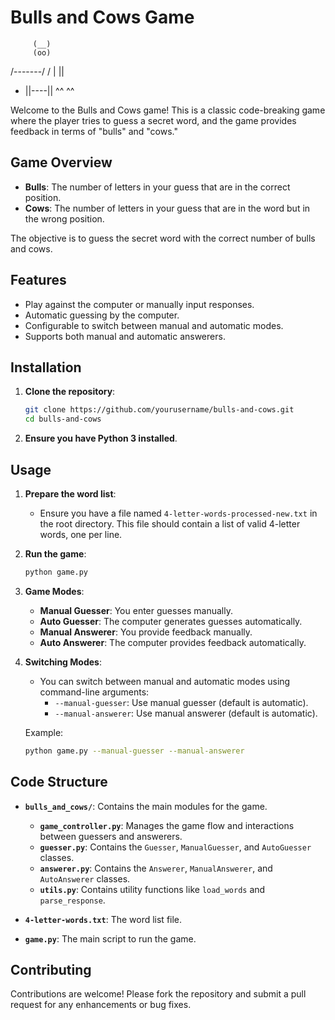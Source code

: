 # Bulls and Cows Game

         (__)
         (oo)
  /-------\/
 / |     ||
*  ||----||
   ^^    ^^

Welcome to the Bulls and Cows game! This is a classic code-breaking game where the player tries to guess a secret word, and the game provides feedback in terms of "bulls" and "cows."

## Game Overview

- **Bulls**: The number of letters in your guess that are in the correct position.
- **Cows**: The number of letters in your guess that are in the word but in the wrong position.

The objective is to guess the secret word with the correct number of bulls and cows.

## Features

- Play against the computer or manually input responses.
- Automatic guessing by the computer.
- Configurable to switch between manual and automatic modes.
- Supports both manual and automatic answerers.

## Installation

1. **Clone the repository**:
   ```bash
   git clone https://github.com/yourusername/bulls-and-cows.git
   cd bulls-and-cows
   ```

2. **Ensure you have Python 3 installed**.

## Usage

1. **Prepare the word list**:
   - Ensure you have a file named `4-letter-words-processed-new.txt` in the root directory. This file should contain a list of valid 4-letter words, one per line.

2. **Run the game**:
   ```bash
   python game.py
   ```

3. **Game Modes**:
   - **Manual Guesser**: You enter guesses manually.
   - **Auto Guesser**: The computer generates guesses automatically.
   - **Manual Answerer**: You provide feedback manually.
   - **Auto Answerer**: The computer provides feedback automatically.

4. **Switching Modes**:
   - You can switch between manual and automatic modes using command-line arguments:
     - `--manual-guesser`: Use manual guesser (default is automatic).
     - `--manual-answerer`: Use manual answerer (default is automatic).

   Example:
   ```bash
   python game.py --manual-guesser --manual-answerer
   ```

## Code Structure

- **`bulls_and_cows/`**: Contains the main modules for the game.
  - **`game_controller.py`**: Manages the game flow and interactions between guessers and answerers.
  - **`guesser.py`**: Contains the `Guesser`, `ManualGuesser`, and `AutoGuesser` classes.
  - **`answerer.py`**: Contains the `Answerer`, `ManualAnswerer`, and `AutoAnswerer` classes.
  - **`utils.py`**: Contains utility functions like `load_words` and `parse_response`.

- **`4-letter-words.txt`**: The word list file.

- **`game.py`**: The main script to run the game.

## Contributing

Contributions are welcome! Please fork the repository and submit a pull request for any enhancements or bug fixes.